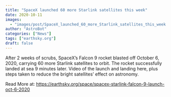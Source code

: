```yaml
---
title: "SpaceX launched 60 more Starlink satellites this week"
date: 2020-10-11
images:
  - "images/post/SpaceX_launched_60_more_Starlink_satellites_this_week.jpeg"
author: "AstroBot"
categories: ["News"]
tags: ["earthsky.org"]
draft: false
---
```


After 2 weeks of scrubs, SpaceX’s Falcon 9 rocket blasted off October 6, 2020, carrying 60 more Starlink satellites to orbit. The rocket successfully landed at sea 9 minutes later. Video of the launch and landing here, plus steps taken to reduce the bright satellites’ effect on astronomy.

Read More at: https://earthsky.org/space/spacex-starlink-falcon-9-launch-oct-6-2020
